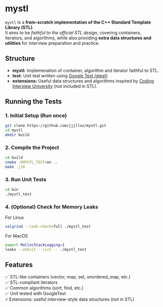 # mystl
`mystl` is a **from-scratch implementation of the C++ Standard Template Library (STL)**.  
It aims to be *faithful to the official STL design*, covering containers, iterators, and algorithms, while also providing **extra data structures and utilities** for interview preparation and practice.  

## Structure
- **mystl:** Implemenation of container, algorithm and iterator faithful to STL.  
- **test:** Unit test written using [Google Test (gtest)](https://google.github.io/googletest/)
- **extensions:** Useful data structures and algorithms inspired by [Coding Interview University](https://github.com/jwasham/coding-interview-university) (not included in STL).

## Running the Tests

### 1. Initial Setup (Run once)
``` bash
git clone https://github.com/jjjllxx/mystl.git
cd mystl
mkdir build
```

### 2. Compile the Project
``` bash
cd build
cmake -DMYSTL_TEST=on ..
make -j16
```

### 3. Run Unit Tests
``` bash
cd bin
./mystl_test
```

### 4. (Optional) Check for Memory Leaks
For Linux
``` bash
valgrind --leak-check=full ./mystl_test
```

For MacOS
```bash
export MallocStackLogging=1
leaks --atExit --list -- ./mystl_test
```

## Features
✅ STL-like containers (vector, map, set, unordered_map, etc.)  
✅ STL-compliant iterators  
✅ Common algorithms (sort, find, etc.)  
✅ Unit tested with GoogleTest  
⚡ Extensions: useful interview-style data structures (not in STL)